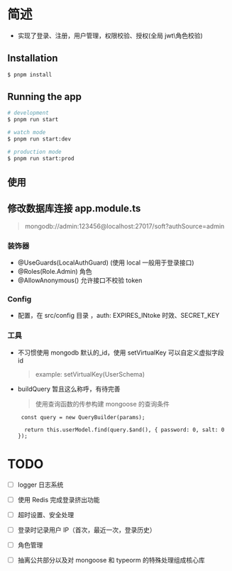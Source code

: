 # 简述

- 实现了登录、注册，用户管理，权限校验、授权(全局 jwt\角色校验)

## Installation

```bash
$ pnpm install
```

## Running the app

```bash
# development
$ pnpm run start

# watch mode
$ pnpm run start:dev

# production mode
$ pnpm run start:prod
```

## 使用

## 修改数据库连接 app.module.ts

> mongodb://admin:123456@localhost:27017/soft?authSource=admin

### 装饰器

- @UseGuards(LocalAuthGuard) (使用 local 一般用于登录接口)
- @Roles(Role.Admin) 角色
- @AllowAnonymous() 允许接口不校验 token

### Config

- 配置，在 src/config 目录 ，auth: EXPIRES_INtoke 时效、SECRET_KEY

### 工具

- 不习惯使用 mongodb 默认的\_id，使用 setVirtualKey 可以自定义虚拟字段 id

  > example: setVirtualKey(UserSchema)

- buildQuery 暂且这么称呼，有待完善

  > 使用查询函数的传参构建 mongoose 的查询条件

  ```
   const query = new QueryBuilder(params);

    return this.userModel.find(query.$and(), { password: 0, salt: 0 });
  ```

# TODO

- [ ] logger 日志系统

- [ ] 使用 Redis 完成登录挤出功能

- [ ] 超时设置、安全处理

- [ ] 登录时记录用户 IP（首次，最近一次，登录历史）

- [ ] 角色管理

- [ ] 抽离公共部分以及对 mongoose 和 typeorm 的特殊处理组成核心库
